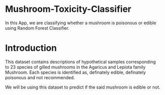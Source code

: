 # Mushroom-Toxicity-Classifier
In this App, we are classifying whether a mushroom is poisonous or edible using Random Forest Classifier.

# Introduction
This dataset contains descriptions of hypothetical samples corresponding to 23 species of gilled mushrooms in the Agaricus and Lepiota family Mushroom.
Each species is identified as, definately edible, definately poisonous and not recommended.

We will be using this dataset to predict if the said mushroom is edible or not. 
